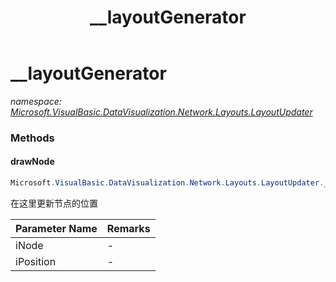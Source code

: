 ﻿---
title: __layoutGenerator
---

# __layoutGenerator
_namespace: [Microsoft.VisualBasic.DataVisualization.Network.Layouts.LayoutUpdater](N-Microsoft.VisualBasic.DataVisualization.Network.Layouts.LayoutUpdater.html)_





### Methods

#### drawNode
```csharp
Microsoft.VisualBasic.DataVisualization.Network.Layouts.LayoutUpdater.__layoutGenerator.drawNode(Microsoft.VisualBasic.DataVisualization.Network.Graph.Node,Microsoft.VisualBasic.DataVisualization.Network.Layouts.AbstractVector)
```
在这里更新节点的位置

|Parameter Name|Remarks|
|--------------|-------|
|iNode|-|
|iPosition|-|



